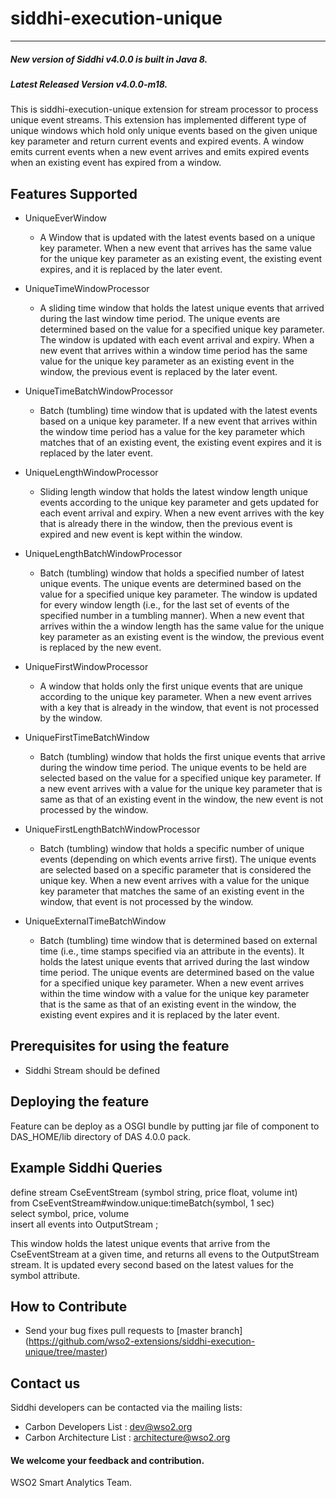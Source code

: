 siddhi-execution-unique
======================================
---
##### New version of Siddhi v4.0.0 is built in Java 8.
##### Latest Released Version v4.0.0-m18.

This is siddhi-execution-unique extension for stream processor to process unique event streams.
This extension has implemented different type of unique windows which hold only unique events based on the given unique key parameter and return current events and expired events.
A window emits current events when a new event arrives and emits expired events when an existing event has expired from a window.

Features Supported
------------------
 - UniqueEverWindow
   * A Window that is updated with the latest events based on a unique key parameter. 
      When a new event that arrives has the same value for the unique key parameter as an existing event,
      the existing event expires, and it is replaced by the later event. 
 - UniqueTimeWindowProcessor
   * A sliding time window that holds the latest unique events that arrived
     during the last window time period. The unique events are determined based on
     the value for a specified unique key parameter. The window is updated with each event arrival and expiry.
     When a new event that arrives within a window time period has the same value
     for the unique key parameter as an existing event in the window,
     the previous event is replaced by the later event.
 - UniqueTimeBatchWindowProcessor
   * Batch (tumbling) time window that is updated with the latest events based
     on a unique key parameter. If a new event that arrives within the window time period has a value for
     the key parameter which matches that of an existing event, the existing event expires and
     it is replaced by the later event. 
 - UniqueLengthWindowProcessor
   * Sliding length window that holds the latest window length unique events according
     to the unique key parameter and gets updated for each event arrival and expiry.
     When a new event arrives with the key that is already there in the window,
     then the previous event is expired and new event is kept within the window.
 - UniqueLengthBatchWindowProcessor
   * Batch (tumbling) window that holds a specified number of latest unique events.
     The unique events are determined based on the value for a specified unique key parameter.
     The window is updated for every window length (i.e., for the last set of events of
     the specified number in a tumbling manner). When a new event that arrives
     within the a window length has the same value for the unique key parameter
     as an existing event is the window, the previous event is replaced by the new event.

 - UniqueFirstWindowProcessor
   * A window that holds only the first unique events that are unique according to the unique
     key parameter. When a new event arrives with a key that is already in the window, 
     that event is not processed by the window.

 - UniqueFirstTimeBatchWindow
   * Batch (tumbling) window that holds the first unique events that
    arrive during the window time period. The unique events to be held are selected based 
    on the value for a specified unique key parameter. If a new event arrives with a value for
    the unique key parameter that is same as that of an existing event in the window,
    the new event is not processed by the window.
 - UniqueFirstLengthBatchWindowProcessor
   * Batch (tumbling) window that holds a specific number of unique events
    (depending on which events arrive first). The unique events are selected based on a specific parameter 
    that is considered the unique key. When a new event arrives with a value for the unique key parameter 
    that matches the same of an existing event in the window, that event is not processed by the window.
 - UniqueExternalTimeBatchWindow
   * Batch (tumbling) time window that is determined based on external time
     (i.e., time stamps specified via an attribute in the events).
     It holds the latest unique events that arrived during the last window time period.
     The unique events are determined based on the value for a specified unique key parameter.
     When a new event arrives within the time window with a value for the unique key parameter
     that is the same as that of an existing event in the window,
     the existing event expires and it is replaced by the later event.
 
  
     
 Prerequisites for using the feature
 ---------------------------------
 - Siddhi Stream should be defined

 
 Deploying the feature
 ---------------------
 Feature can be deploy as a OSGI bundle by putting jar file of component to DAS_HOME/lib directory of DAS 4.0.0 pack. 
 
 
 Example Siddhi Queries
 ----------------------
  define stream CseEventStream (symbol string, price float, volume int)   
  from CseEventStream#window.unique:timeBatch(symbol, 1 sec)  
  select symbol, price, volume  
  insert all events into OutputStream ;
  
  This window holds the latest unique events that arrive from the CseEventStream at a  given time,
  and returns all evens to the OutputStream stream. It is updated every  second based on the latest 
  values for the symbol attribute.
 
 
 How to Contribute
 ----------------
  * Send your bug fixes pull requests to [master branch] 
  (https://github.com/wso2-extensions/siddhi-execution-unique/tree/master) 

 Contact us 
 ---------
  Siddhi developers can be contacted via the mailing lists:
  * Carbon Developers List : dev@wso2.org
  * Carbon Architecture List : architecture@wso2.org

 #### We welcome your feedback and contribution.
 
 WSO2 Smart Analytics Team.


